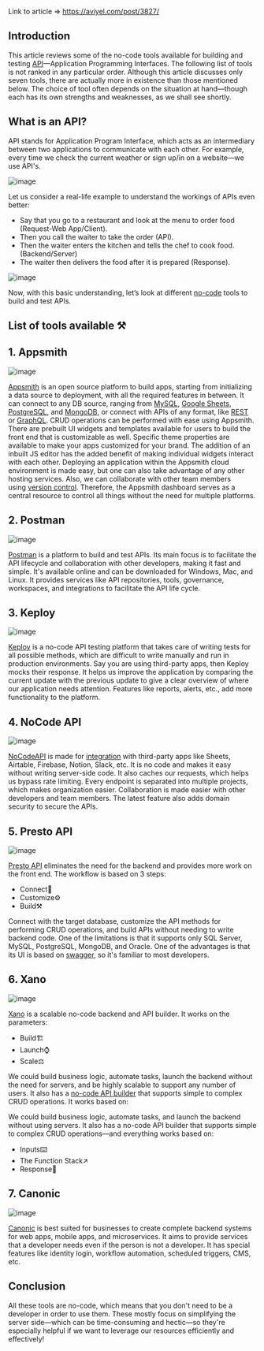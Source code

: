 Link to article => https://aviyel.com/post/3827/

## Introduction

This article reviews some of the no-code tools available for building and testing [API](https://en.wikipedia.org/wiki/API)—Application Programming Interfaces. The following list of tools is not ranked in any particular order. Although this article discusses only seven tools, there are actually more in existence than those mentioned below. The choice of tool often depends on the situation at hand—though each has its own strengths and weaknesses, as we shall see shortly.

## What is an API?

API stands for Application Program Interface, which acts as an intermediary between two applications to communicate with each other. For example, every time we check the current weather or sign up/in on a website—we use API's.

![image](https://user-images.githubusercontent.com/81156510/201162606-e8ddffae-414d-48d2-a18d-b1ce4badfca5.png)

Let us consider a real-life example to understand the workings of APIs even better:

- Say that you go to a restaurant and look at the menu to order food (Request-Web App/Client).
- Then you call the waiter to take the order (API).
- Then the waiter enters the kitchen and tells the chef to cook food. (Backend/Server)
- The waiter then delivers the food after it is prepared (Response).

![image](https://user-images.githubusercontent.com/81156510/201162658-0657dd92-b63e-412d-885a-6f04e7005ea0.png)

Now, with this basic understanding, let’s look at different [no-code](https://www.integrate.io/blog/what-is-no-code/) tools to build and test APIs.

## List of tools available ⚒️

## 1. Appsmith

![image](https://user-images.githubusercontent.com/81156510/201162703-31d1de54-5922-47e9-9e82-ecc2f86f2460.png)

[Appsmith](https://www.appsmith.com/) is an open source platform to build apps, starting from initializing a data source to deployment, with all the required features in between. It can connect to any DB source, ranging from [MySQL](https://www.mysql.com/), [Google Sheets](https://www.google.com/sheets/about/), [PostgreSQL](https://www.postgresql.org/), and [MongoDB](https://www.mongodb.com/), or connect with APIs of any format, like [REST](https://en.wikipedia.org/wiki/Representational_state_transfer) or [GraphQL](https://graphql.org/). CRUD operations can be performed with ease using Appsmith. There are prebuilt UI widgets and templates available for users to build the front end that is customizable as well. Specific theme properties are available to make your apps customized for your brand. The addition of an inbuilt JS editor has the added benefit of making individual widgets interact with each other. Deploying an application within the Appsmith cloud environment is made easy, but one can also take advantage of any other hosting services. Also, we can collaborate with other team members using [version control](https://git-scm.com/). Therefore, the Appsmith dashboard serves as a central resource to control all things without the need for multiple platforms.

## 2. Postman

![image](https://user-images.githubusercontent.com/81156510/201162788-b7e2061f-0837-4aa3-b8e3-d7ae5bd1b7bc.png)

[Postman](https://www.postman.com/) is a platform to build and test APIs. Its main focus is to facilitate the API lifecycle and collaboration with other developers, making it fast and simple. It's available online and can be downloaded for Windows, Mac, and Linux. It provides services like API repositories, tools, governance, workspaces, and integrations to facilitate the API life cycle.

## 3. Keploy

![image](https://user-images.githubusercontent.com/81156510/201162809-a263a7c9-5182-409f-b0f9-a2f31074140f.png)

[Keploy](https://keploy.io/) is a no-code API testing platform that takes care of writing tests for all possible methods, which are difficult to write manually and run in production environments. Say you are using third-party apps, then Keploy mocks their response. It helps us improve the application by comparing the current update with the previous update to give a clear overview of where our application needs attention. Features like reports, alerts, etc., add more functionality to the platform.

## 4. NoCode API

![image](https://user-images.githubusercontent.com/81156510/201162850-08c86862-f926-4baa-9a81-c28a693f1bbe.png)

[NoCodeAPI](https://nocodeapi.com/) is made for [integration](https://nocodeapi.com/marketplace/) with third-party apps like Sheets, Airtable, Firebase, Notion, Slack, etc. It is no code and makes it easy without writing server-side code. It also caches our requests, which helps us bypass rate limiting. Every endpoint is separated into multiple projects, which makes organization easier. Collaboration is made easier with other developers and team members. The latest feature also adds domain security to secure the APIs.

## 5. Presto API

![image](https://user-images.githubusercontent.com/81156510/201162906-e113743b-7a9d-4ee0-a682-02b43c68d8ea.png)

[Presto API](https://prestoapi.com/) eliminates the need for the backend and provides more work on the front end. The workflow is based on 3 steps:

- Connect🔗
- Customize⚙️
- Build⚒️

Connect with the target database, customize the API methods for performing CRUD operations, and build APIs without needing to write backend code. One of the limitations is that it supports only SQL Server, MySQL, PostgreSQL, MongoDB, and Oracle. One of the advantages is that its UI is based on [swagger](https://swagger.io/), so it's familiar to most developers.

## 6. Xano

![image](https://user-images.githubusercontent.com/81156510/201162939-4bbd9527-ff33-4587-baa3-4295627bfd1f.png)

[Xano](https://www.xano.com/) is a scalable no-code backend and API builder. It works on the parameters:

- Build🏗️
- Launch⌚
- Scale⚖️

We could build business logic, automate tasks, launch the backend without the need for servers, and be highly scalable to support any number of users. It also has a [no-code API builder](https://docs.xano.com/api/api-builder) that supports simple to complex CRUD operations. It works based on:

We could build business logic, automate tasks, and launch the backend without using servers. It also has a no-code API builder that supports simple to complex CRUD operations—and everything works based on:

- Inputs⌨️
- The Function Stack↗️
- Response🔔

## 7. Canonic

![image](https://user-images.githubusercontent.com/81156510/201162986-aafb4425-d475-4253-bf49-20e3222011bd.png)

[Canonic](https://canonic.dev/) is best suited for businesses to create complete backend systems for web apps, mobile apps, and microservices. It aims to provide services that a developer needs even if the person is not a developer. It has special features like identity login, workflow automation, scheduled triggers, CMS, etc.

## Conclusion

All these tools are no-code, which means that you don't need to be a developer in order to use them. These mostly focus on simplifying the server side—which can be time-consuming and hectic—so they're especially helpful if we want to leverage our resources efficiently and effectively!

